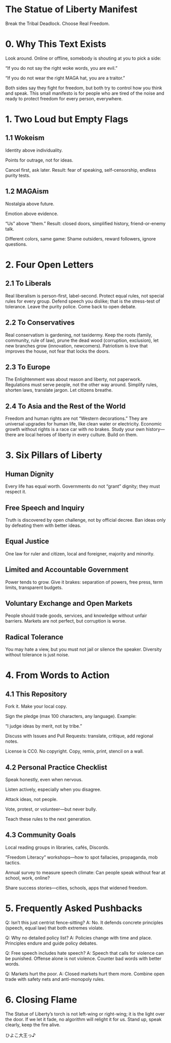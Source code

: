 # The Statue of Liberty Manifest
Break the Tribal Deadlock. Choose Real Freedom.

# 0. Why This Text Exists
Look around. Online or offline, somebody is shouting at you to pick a side:

“If you do not say the right woke words, you are evil.”

“If you do not wear the right MAGA hat, you are a traitor.”

Both sides say they fight for freedom, but both try to control how you think and speak.
This small manifesto is for people who are tired of the noise and ready to protect freedom for every person, everywhere.

# 1. Two Loud but Empty Flags
## 1.1 Wokeism
Identity above individuality.

Points for outrage, not for ideas.

Cancel first, ask later.
Result: fear of speaking, self-censorship, endless purity tests.

## 1.2 MAGAism
Nostalgia above future.

Emotion above evidence.

“Us” above “them.”
Result: closed doors, simplified history, friend-or-enemy talk.

Different colors, same game:
Shame outsiders, reward followers, ignore questions.

# 2. Four Open Letters
## 2.1 To Liberals
Real liberalism is person-first, label-second.
Protect equal rules, not special rules for every group.
Defend speech you dislike; that is the stress-test of tolerance.
Leave the purity police. Come back to open debate.

## 2.2 To Conservatives
Real conservatism is gardening, not taxidermy.
Keep the roots (family, community, rule of law), prune the dead wood (corruption, exclusion), let new branches grow (innovation, newcomers).
Patriotism is love that improves the house, not fear that locks the doors.

## 2.3 To Europe
The Enlightenment was about reason and liberty, not paperwork.
Regulations must serve people, not the other way around.
Simplify rules, shorten laws, translate jargon. Let citizens breathe.

## 2.4 To Asia and the Rest of the World
Freedom and human rights are not “Western decorations.”
They are universal upgrades for human life, like clean water or electricity.
Economic growth without rights is a race car with no brakes.
Study your own history—there are local heroes of liberty in every culture. Build on them.

# 3. Six Pillars of Liberty
## Human Dignity
Every life has equal worth. Governments do not “grant” dignity; they must respect it.

## Free Speech and Inquiry
Truth is discovered by open challenge, not by official decree. Ban ideas only by defeating them with better ideas.

## Equal Justice
One law for ruler and citizen, local and foreigner, majority and minority.

## Limited and Accountable Government
Power tends to grow. Give it brakes: separation of powers, free press, term limits, transparent budgets.

## Voluntary Exchange and Open Markets
People should trade goods, services, and knowledge without unfair barriers. Markets are not perfect, but corruption is worse.

## Radical Tolerance
You may hate a view, but you must not jail or silence the speaker. Diversity without tolerance is just noise.

# 4. From Words to Action
## 4.1 This Repository
Fork it. Make your local copy.

Sign the pledge (max 100 characters, any language). Example:

“I judge ideas by merit, not by tribe.”

Discuss with Issues and Pull Requests: translate, critique, add regional notes.

License is CC0. No copyright. Copy, remix, print, stencil on a wall.

## 4.2 Personal Practice Checklist
Speak honestly, even when nervous.

Listen actively, especially when you disagree.

Attack ideas, not people.

Vote, protest, or volunteer—but never bully.

Teach these rules to the next generation.

## 4.3 Community Goals
Local reading groups in libraries, cafés, Discords.

“Freedom Literacy” workshops—how to spot fallacies, propaganda, mob tactics.

Annual survey to measure speech climate: Can people speak without fear at school, work, online?

Share success stories—cities, schools, apps that widened freedom.

# 5. Frequently Asked Pushbacks
Q: Isn’t this just centrist fence-sitting?
A: No. It defends concrete principles (speech, equal law) that both extremes violate.

Q: Why no detailed policy list?
A: Policies change with time and place. Principles endure and guide policy debates.

Q: Free speech includes hate speech?
A: Speech that calls for violence can be punished. Offense alone is not violence. Counter bad words with better words.

Q: Markets hurt the poor.
A: Closed markets hurt them more. Combine open trade with safety nets and anti-monopoly rules.

# 6. Closing Flame
The Statue of Liberty’s torch is not left-wing or right-wing; it is the light over the door.
If we let it fade, no algorithm will relight it for us.
Stand up, speak clearly, keep the fire alive.

ひよこ大王っ♪
